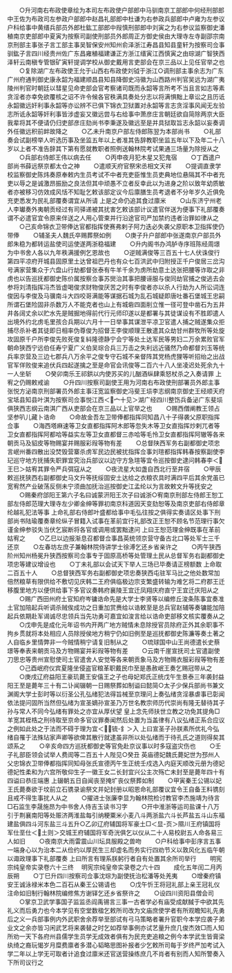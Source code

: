 <!-- { "loadSidebar": true } -->
　　○升河南右布政使章绘为本司左布政使户部郎中马驯南京工部郎中何经刑部郎中王佐为布政司左参政户部郎中赵昌礼部郎中杜谦为右参政兵部郎中卢雍为左参议户科给事中黄缙兵部员外郎杜鈜工部郎中叚慎刑部郎中刘寅之为右参议监察御史潘稙南京吏部郎中夏寅为按察司副使刑部员外郎周正方御史侯由大理寺左寺副邵宗南京刑部主事张子言工部主事吴智保安州知州俞泽浙江寿昌县知县童轩为按察司佥事驯鈜子言四川经贵州佐广东昌雍稙福建谦正方浙江缙寅江西慎寅之由琮湖广智狭西泽轩云南稹专管银矿寅轩提调学校从御史戴用言吏部会在京三品以上见任官举之也
　　○复除湖广左布政使王允于山西右布政使刘钺于浙江○调刑部主事余志为广东广州府通判御史康永韶为福建顺昌县知县降御史冯徽为山西路州判官吴远为湖广夷陵州判官时朝廷以彗星见命吏部会官考察诸司既而永韶等言所考不当且言如志等素贪淫者亦幸免欲覆核之诏不许令候各官秩满具奏处分志以将满惧黜上章讼之且历诋永韶徽远奸利事永韶等亦讼辨不已俱下锦衣卫狱置对永韶等言志贪淫事风闻无左验志所诋永韶等奸利事皆涉虚妄又徽远尝与右给事中萧彦庄言朝廷欲自简除两京大臣我辈将其不便请仍归吏部彦庄劾尚书李秉遂及徽远至是并具狱取旨志永韶以妄奏调外任徽远积前衅故降之
　　○乙未升南京户部左侍郎陈翌为本部尚书
　　○礼部奏会试副榜举人听选历事及坐监五年以上者准其告辞教职坐监五年以下及年二十八岁以上者不准告辞其下第有愿就教职者照例送翰林院考试果通三场量为除授从之
　　○兵部右侍郎王伟以病去任
　　○丙申夜月犯木星又犯鬼宿
　　○丁酉遣户部尚书薛远祭京都太仓之神
　　○遣顺天府官祭宋丞相文天祥
　　○提调直隶学校监察御史陈炜奏原奉敕内生员考试不中者充吏臣惟生员吏典地位悬隔其不中者充吏以辱之是诚激昂振励之良法但其中顽愚不立者反幸此以为进身之阶以致年幼质敏者亦被移习仿效成风恬不知耻乞敕该部定议今后廪膳生员考退者不分年岁久近俱免充吏悉发为民礼部覆奏谓宜从所请  上是之命仍追其食过廪米
　　○山东济宁州老人李瓛奏外夷朝贡经过有司驿递被其扰害乞敕该部计议遣官伴送为便事下礼部覆奏谓不必遣官宜令原来伴送之人用心管束并行沿途官司严加禁约违者治罪如律从之
　　○己亥命锦衣卫带俸达官都指挥使赛弗剌子阿力迭必失袭父原职本卫指挥使仍带俸
　　○辅圣夫人魏氏卒赐葬祭如例
　　○庚子升户部郎中张遂南京户部员外郎朱稳为都转运盐使司运使遂两浙稳福建
　　○升内阁书办鸿胪寺序班陈经周璟为中书舍人各以九年秩满援例乞恩故也
　　○逆贼满俊等三百五十七人伏诛俊行第四平凉府开城县固原里土达曾祖巴丹也有众七百洪武中归附授正千户俊居三岔沟号满家营集众于六盘山行劫都督张泰有牛羊千余为虏所劫意土达张把腰等诈取之非虏也以告巡抚都御史陈价属按察佥事苏爕治其事把腰诬服与俊同劫官捕之俊逃去会参将刘清指挥冯杰皆虚喝俊求财物俊厌苦之时有李俊者亦以杀人行劫为人所讼词连俊因与李俊及马骥南斗大四咬哥满能等谋据石城为乱石城疑即唐吐番石堡城王忠嗣所谓石堡险固非杀数万人不能克者也山上有城砦四面削立惟一径可登中凿石为五井井各阔丈余以贮水先是贼掘地得前代行元师印遂以是都署与其徒谋设有不胜即遣人出境外约北虏毛里孩合兵期以六月十一日举事其谋泄平凉卫官遣人捕之贼遂集众拒捕尽杀补者其徒即日相率伪尊俊为招督王李俊顺理王散遣其众劫甘州群牧所等处旋攻固原千户所李俊先败死俊复紏隆德静宁会宁等处土达军民等男妇二万余累败官军朝命狭西宁远伯任寿宁夏广义伯吴琮合兵三万击之失利远近骚然乃命都督刘玉等统兵率京营及三边七郡兵八万余平之俊专守石城不亲督阵其党杨虎狸等听招绐之出战官军佯败俊来追伏兵四起遂擒之至是命官会讯俊等二百六十八人坐凌迟处死余九十一人坐斩
　　○癸卯南乐王祁鉷以内使苏买的儿酗酒纵肆乘怒杖杀之入奏请罪  上宥之仍赐敕戒谕
　　○升四川按察司副使王用为河南右布政使刑部署员外郎主事张悦方泌南京刑部署员外郎主事汪宽监察御史冯斐王埙李志纲南京御史王经顺天府宝坻县知县叶淇为按察司佥事悦江西＜宀十见＞湖广经四川整饬兵备泌广东斐埙俱狭西志纲云南淇广西从吏部会在京三品以上官举之也
　　○赐西僧阐教王领占坚参叭儿藏卜诰命
　　○命故金吾左卫带俸都指挥同知昌八十子得袭父原职指挥佥事
　　○海西塔麻速等卫女直都指挥阿木郎等忽失木等卫女直指挥炒剌兀者等卫女直都指挥阿都哈等益实左等卫女直都督三赤哈等毛怜卫女直都指挥阿辙等各来朝贡马及貂皮等物赐宴并赐服彩叚等物有差
　　○总督陕西军务右副都御史项忠言岷州番四散出没焚毁营寨杀虏军民边民被扰指挥佥事刘瑄都指挥韩春按察副使李玘巡守地方抚捕失职罪宜究治兵部议以边守方急瑄等宜令巡按御史逮问韩春李＜王巳＞姑宥其罪令严兵弭寇从之
　　○夜流星大如盏自西北行至井宿
　　○甲辰敕巡抚狭西右副都御史马文升等抚绥固安土达给之衣粮农具时满四平后其余党虽已宽宥然产业破荡反侧未宁须曲加抚治巡按御史江孟纶以为言故敕文升等抚安之
　　○赐秦府郃阳王第六子名曰诚蒙汧阳王次子曰诚浙○宥南京刑部左侍郎王恕工部左侍郎范理大理寺左少卿金绅等罪初南京科道因天变劾恕等及南京吏部右侍郎章纶越礼犯法等事  上命礼部右侍郎叶盛都给事中毛弘往按之俱得实奏请区处事下刑部尚书陆瑜覆奏章纶纵子冒籍入试事在革前宜行礼部改正王恕不顾名节范理行事欠谨金绅参驳失当伏乞宸断将各官或调用或罢黜逮问  上曰王恕范理金绅既事在革前姑宥之
　　○乙巳以边报渐息召都督佥事昌英统领京营守备古北口等处军士三千还京
　　○左春坊左庶子兼翰林院侍讲学士徐溥乞还乡省亲许之
　　○丙午狭西阶州知州杨冕升狭西按察司佥事专于固原高桥等处管理土民从总督军务右副都御史项忠等建议增设也
　　○丁未礼部以会试天下举人三场已毕奏请正榜额数  上命取二百五十人
　　○总督狭西军务右副都御史项忠奏狭西屯驻军马比之他处数常加倍然粮草有限供给不敷切见庆韩二王府俱临极边宗支繁盛转输为难乞将二府郡王迁移腹里地方以便供给事下多官议奏韩府襄陵王宜迁凤翔庆府直宁王宜迁庆阳从之
　　○赐广西田州府土官知府岑镛诰命先是大学士李贤等以编修丘浚条陈事宜奏准土官加陪起兵听调杀贼俟成功之日重加赏赉给以诰敕至是总兵官赵辅等奏镛能加陪起兵依期赴军谒诚尽忠领兵当先功勇可嘉宜如浚言给以诰命吏部移文核实覆奏从之
　　○戊申先是成化元年诏书内开两广地方贼情未息除授官员除府正外其余职事不拘乡贯就将本处相应人员除授侯地方稍宁仍如旧例至是巡抚都御史陈濂等奏土著之人自临乡里情弊非一今贼情稍宁请复旧制从之
　　○琉球国中山王尚德遣长史蔡璟等奉表来朝贡马及方物赐宴并彩叚等物有差
　　○云南千崖宣抚司土官遣副使刀思忠等贵州宣慰使司土官遣舍人安觉等各来朝贡象马及方物赐衣服彩叚等物有差
　　○己酉岷府仪宾夏隆坐侵盗官粮革职戴民巾至是愚赦岷王奏乞赐冠带从之
　　○庚戌辽府益阳王豪玑薨王安僖王之子也母妃郑氏正统戊午生景泰三年袭封益阳王至是薨年三十有二讣闻辍朝一日赐祭葬如制谥曰懿简○太子少保兵部尚书兼文渊阁大学士彭时等以衍圣公孔弘绪犯法得旨械至京理问上奏弘绪贪淫暴虐事已彰闻依法提问固所当然但弘绪为宣圣嫡孙宣圣乃万世名教宗师历代崇尚有隆无替待其子孙与常人不同今弘绪有罪处之亦宜从厚伏望  皇上念先师扶世立教之功免其提角□羊宽其桎梏之刑待取至京命多官议罪奏闻然后处置为当盖律有八议弘绪正系合应议之例如此处之于法而不碍于理为宜＜锍-釒＞入  上曰宣圣子孙朕素所优礼今弘绪自罹于法殊玷家声卿等欲俾其散行就逮虽非所以处弘绪而于待孔氏之道则得矣其颂系之
　　○辛亥命四方巡抚都御史等官免赴京议事以时多寇盗灾伤也
　　○壬子礼部臣领会试举人费訚等二百五十人陛见○癸丑  英庙德妃魏氏薨妃世为邳州人父忠锦衣卫带俸都指挥同知母张氏宣德丙午生正统壬戍选入内庭天顺改元册为德妃德妃性柔和为六宫所敬仰生子一徽王女二长封宜兴公主次殇亡未封至是薨年四十有四谥曰恭庄端惠  上辍朝五日自闻丧至掩圹丧仪祭葬如制
　　○甲寅秦王公锡以妃王氏薨奏欲于坟前立石镌录谕祭文并妃封册以昭恩命礼部覆议宜令王自备王料镌刻且戒不得生事扰人从之
　　○擢进士张廉李显为翰林院检讨教官李杰施靖为待言□石监生李晟施昂为中书舍人侍吉玉读书习字
　　○开中淮浙等运司盐课十八万引于荆襄南阳等处赈济两淮盐每引纳粳粟米小麦八斗两浙盐六斗长芦盐五斗山东福建盐俱四斗河东盐三斗五升○乙卯辽府辅国将军豪土□＜显-页＞隰川王府镇国将军仕垩仕＜土则＞交城王府辅国将军奇洸俱乞以仪从二十人易校尉五人命各易三人如旧
　　○夜南京大雨雷震山川坛具服殿之兽吻
　　○户科给事中彭序言五事一端身心以为治本二从俭约以厚民生三却虚名而务实行四劝节义以敦风化五临午朝以诹政理事下礼部覆奏  上曰所言有理系朕躬行者自有处置其余所司举行
　　明宪宗纯皇帝实录卷六十三终
　明宪宗纯皇帝实录卷之六十四
　　成化五年闰二月丙辰朔
　　○丁巳升四川按察司佥事沈琮为副使抚治松潘等处羌夷
　　○增秦府镇安王诚泳禄米本色二百石从秦王公锡请也
　　○戊午忻王将冠礼部上亲王冠礼仪注命如旧制行翰林院编修焦方谢铎乞还乡省祭许之
　　○设四川资阳县僧会司
　　○掌京卫武学事国子监监丞阎禹锡言三事一古者学必有庙受成献馘于中欲其先礼义而后勇力也今本学见有空堂数楹乞敕所司改为文庙庶使学者有所观瞻知礼先勇后之义一兵部事例内外武职舍余荐举至部试有弓马策略者署升官职今本学应袭子弟业文之余亦皆习闲武艺将来袭替之时乞如荐举事例亦试艺量升庶几俊杰效□而人知所劝一天下各府州县儒学生员学无成效者俱有为民充吏追粮之例今本学武生皆膏梁纨绮之裔玩愒岁月糜费廪者多潜心韬略思图补报者少乞敕所司每于岁终严加考试入学二年以上学无可取者计追食过廪米还官送营操练庶几不肖者有别而人知所警奏入下所司议行之
